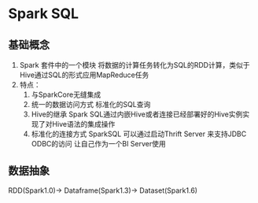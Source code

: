 # Spark SQL

## 基础概念

1. Spark 套件中的一个模块 将数据的计算任务转化为SQL的RDD计算，类似于Hive通过SQL的形式应用MapReduce任务
2. 特点：
   1. 与SparkCore无缝集成 
   2. 统一的数据访问方式 标准化的SQL查询
   3. Hive的继承 Spark SQL通过内嵌Hive或者连接已经部署好的Hive实例实现了对Hive语法的集成操作
   4. 标准化的连接方式 SparkSQL 可以通过启动Thrift Server 来支持JDBC ODBC的访问 让自己作为一个BI Server使用

## 数据抽象

RDD(Spark1.0)-> Dataframe(Spark1.3)-> Dataset(Spark1.6)

